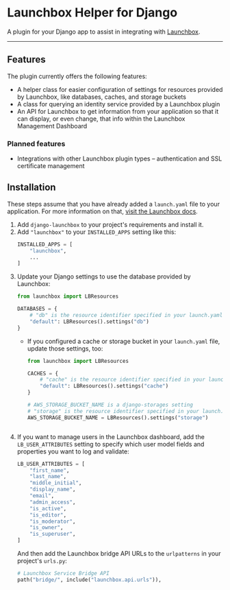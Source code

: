 # Launchbox Helper for Django

A plugin for your Django app to assist in integrating with [Launchbox](https://github.com/nasa-jpl/launchbox).


---

## Features

The plugin currently offers the following features:

- A helper class for easier configuration of settings for resources provided by Launchbox,
  like databases, caches, and storage buckets
- A class for querying an identity service provided by a Launchbox plugin
- An API for Launchbox to get information from your application so that
  it can display, or even change, that info within the Launchbox Management Dashboard

### Planned features

- Integrations with other Launchbox plugin types – authentication and SSL certificate management


## Installation

These steps assume that you have already added a `launch.yaml` file to your application.
For more information on that, [visit the Launchbox docs](https://nasa-jpl.github.io/launchbox/features/services/).

1. Add `django-launchbox` to your project's requirements and install it.
2. Add `"launchbox"` to your `INSTALLED_APPS` setting like this:
   ```python
   INSTALLED_APPS = [
       "launchbox",
       ...
   ]
   ```
3. Update your Django settings to use the database provided by Launchbox:
   ```python
   from launchbox import LBResources
   
   DATABASES = {
       # "db" is the resource identifier specified in your launch.yaml file
       "default": LBResources().settings("db")
   }
   ```
   - If you configured a cache or storage bucket in your `launch.yaml` file,
     update those settings, too:
     ```python
     from launchbox import LBResources
     
     CACHES = {
         # "cache" is the resource identifier specified in your launch.yaml file
         "default": LBResources().settings("cache")
     }
     
     # AWS_STORAGE_BUCKET_NAME is a django-storages setting
     # "storage" is the resource identifier specified in your launch.yaml file
     AWS_STORAGE_BUCKET_NAME = LBResources().settings("storage") 
   ```
4. If you want to manage users in the Launchbox dashboard,
   add the `LB_USER_ATTRIBUTES` setting to specify which user model fields
   and properties you want to log and validate:
   ```python
   LB_USER_ATTRIBUTES = [
       "first_name",
       "last_name",
       "middle_initial",
       "display_name",
       "email",
       "admin_access",
       "is_active",
       "is_editor",
       "is_moderator",
       "is_owner",
       "is_superuser",
   ]
   ```
   And then add the Launchbox bridge API URLs to the `urlpatterns` in your project's `urls.py`:
   ```python
   # Launchbox Service Bridge API
   path("bridge/", include("launchbox.api.urls")),
   ```
